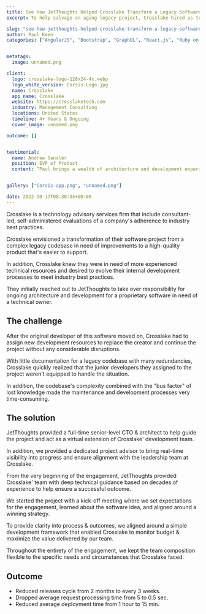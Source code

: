 ```yaml
---
title: See How JetThoughts Helped Crosslake Transform a Legacy Software Project & Gain Control Over a Complex Codebase
excerpt: To help salvage an aging legacy project, Crosslake hired us to take over responsibility for ongoing architecture and development for a proprietary software in desperate need of a technical owner.

slug: "see-how-jetthoughts-helped-crosslake-transform-a-legacy-software-project-gain-control-over-a-complex-codebase"
author: Paul Keen
categories: ["AngularJS", "Bootstrap", "GraphQL", "React.js", "Ruby on Rails"]


metatags:
  image: unnamed.png

client:
  logo: crosslake-logo-128x24-4x.webp
  logo_white_version: Corsis-Logo.jpg
  name: Crosslake
  app_name: Crosslake
  website: https://crosslaketech.com
  industry: Management Consulting
  locations: United States
  timeline: 4+ Years & Ongoing
  cover_image: unnamed.png

outcome: []


testimonial:
  name: Andrew Gansler
  position: EVP of Product
  content: “Paul brings a wealth of architecture and development experience to our project. He is a strong believer in doing things the right way - which may not always be the fastest way in the short run, but which ultimately saves time and money through less technical debt and improved code scalability.”


gallery: ["Corsis-app.png", "unnamed.png"]

date: 2022-10-17T08:30:34+00:00
---
```


Crosslake is a technology advisory services firm that include consultant-led, self-administered evaluations of a company's adherence to industry best practices.

Crosslake envisioned a transformation of their software project from a complex legacy codebase in need of improvements to a high-quality product that's easier to support.

In addition, Crosslake knew they were in need of more experienced technical resources and desired to evolve their internal development processes to meet industry best practices.

They initially reached out to JetThoughts to take over responsibility for ongoing architecture and development for a proprietary software in need of a technical owner.

The challenge
-------------

After the original developer of this software moved on, Crosslake had to assign new development resources to replace the creator and continue the project without any considerable disruptions.

With little documentation for a legacy codebase with many redundancies, Crosslake quickly realized that the junior developers they assigned to the project weren't equipped to handle the situation.

In addition, the codebase's complexity combined with the "bus factor" of lost knowledge made the maintenance and development processes very time-consuming.

The solution
------------

JetThoughts provided a full-time senior-level CTO & architect to help guide the project and act as a virtual extension of Crosslake' development team.

In addition, we provided a dedicated project advisor to bring real-time visibility into progress and ensure alignment with the leadership team at Crosslake.

From the very beginning of the engagement, JetThoughts provided Crosslake' team with deep technical guidance based on decades of experience to help ensure a successful outcome.

We started the project with a kick-off meeting where we set expectations for the engagement, learned about the software idea, and aligned around a winning strategy.

To provide clarity into process & outcomes, we aligned around a simple development framework that enabled Crosslake to monitor budget & maximize the value delivered by our team.

Throughout the entirety of the engagement, we kept the team composition flexible to the specific needs and circumstances that Crosslake faced.

**Outcome**
-----------

- Reduced releases cycle from 2 months to every 3 weeks.
- Dropped average request processing time from 5 to 0.5 sec.
- Reduced average deployment time from 1 hour to 15 min.
